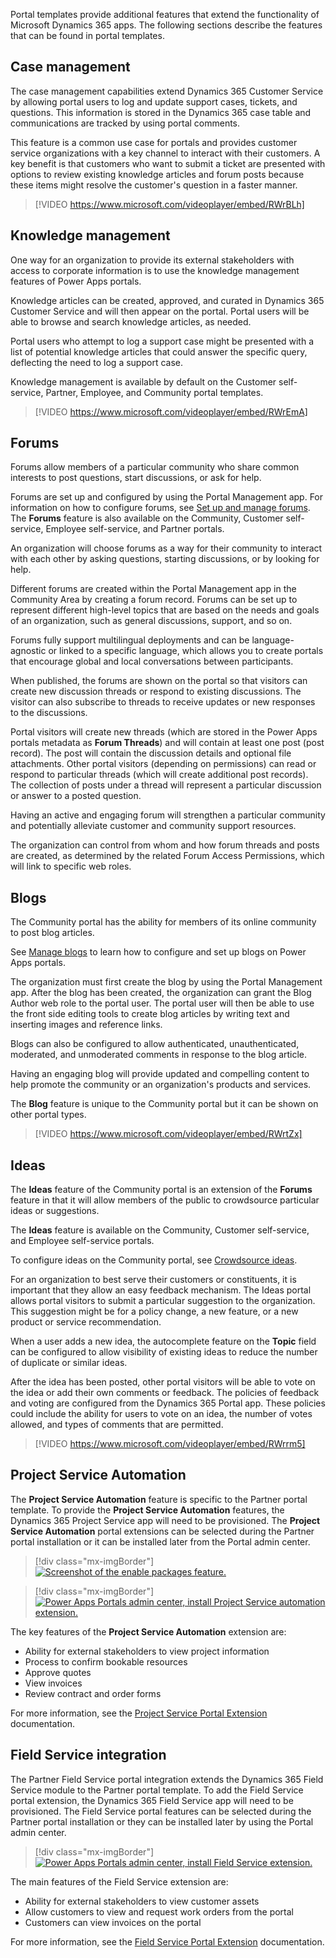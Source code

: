 Portal templates provide additional features that extend the functionality of Microsoft Dynamics 365 apps. The following sections describe the features that can be found in portal templates.

## Case management

The case management capabilities extend Dynamics 365 Customer Service by allowing portal users to log and update support cases, tickets, and questions. This information is stored in the Dynamics 365 case table and communications are tracked by using portal comments.

This feature is a common use case for portals and provides customer service organizations with a key channel to interact with their customers. A key benefit is that customers who want to submit a ticket are presented with options to review existing knowledge articles and forum posts because these items might resolve the customer's question in a faster manner.

> [!VIDEO https://www.microsoft.com/videoplayer/embed/RWrBLh]

## Knowledge management

One way for an organization to provide its external stakeholders with access to corporate information is to use the knowledge management features of Power Apps portals.

Knowledge articles can be created, approved, and curated in Dynamics 365 Customer Service and will then appear on the portal. Portal users will be able to browse and search knowledge articles, as needed.

Portal users who attempt to log a support case might be presented with a list of potential knowledge articles that could answer the specific query, deflecting the need to log a support case.

Knowledge management is available by default on the Customer self-service, Partner, Employee, and Community portal templates.

> [!VIDEO https://www.microsoft.com/videoplayer/embed/RWrEmA]

## Forums

Forums allow members of a particular community who share common interests to post questions, start discussions, or ask for help.  

Forums are set up and configured by using the Portal Management app. For information on how to configure forums, see [Set up and manage forums](/dynamics365/portals/setup-manage-forums/?azure-portal=true). The **Forums** feature is also available on the Community, Customer self-service, Employee self-service, and Partner portals.

An organization will choose forums as a way for their community to interact with each other by asking questions, starting discussions, or by looking for help.

Different forums are created within the Portal Management app in the Community Area by creating a forum record. Forums can be set up to represent different high-level topics that are based on the needs and goals of an organization, such as general discussions, support, and so on.

Forums fully support multilingual deployments and can be language-agnostic or linked to a specific language, which allows you to create portals that encourage global and local conversations between participants. 

When published, the forums are shown on the portal so that visitors can create new discussion threads or respond to existing discussions. The visitor can also subscribe to threads to receive updates or new responses to the discussions.

Portal visitors will create new threads (which are stored in the Power Apps portals metadata as **Forum Threads**) and will contain at least one post (post record). The post will contain the discussion details and optional file attachments. Other portal visitors (depending on permissions) can read or respond to particular threads (which will create additional post records). The collection of posts under a thread will represent a particular discussion or answer to a posted question.  

Having an active and engaging forum will strengthen a particular community and potentially alleviate customer and community support resources.

The organization can control from whom and how forum threads and posts are created, as determined by the related Forum Access Permissions, which will link to specific web roles.

## Blogs

The Community portal has the ability for members of its online community to post blog articles.  

See [Manage blogs](/dynamics365/customer-engagement/portals/manage-blogs/?azure-portal=true) to learn how to configure and set up blogs on Power Apps portals.

The organization must first create the blog by using the Portal Management app. After the blog has been created, the organization can grant the Blog Author web role to the portal user. The portal user will then be able to use the front side editing tools to create blog articles by writing text and inserting images and reference links.

Blogs can also be configured to allow authenticated, unauthenticated, moderated, and unmoderated comments in response to the blog article.

Having an engaging blog will provide updated and compelling content to help promote the community or an organization's products and services.

The **Blog** feature is unique to the Community portal but it can be shown on other portal types.

> [!VIDEO https://www.microsoft.com/videoplayer/embed/RWrtZx]

## Ideas

The **Ideas** feature of the Community portal is an extension of the **Forums** feature in that it will allow members of the public to crowdsource particular ideas or suggestions.

The **Ideas** feature is available on the Community, Customer self-service, and Employee self-service portals.

To configure ideas on the Community portal, see [Crowdsource ideas](/dynamics365/customer-engagement/portals/crowdsource-ideas/?azure-portal=true).

For an organization to best serve their customers or constituents, it is important that they allow an easy feedback mechanism. The Ideas portal allows portal visitors to submit a particular suggestion to the organization. This suggestion might be for a policy change, a new feature, or a new product or service recommendation. 

When a user adds a new idea, the autocomplete feature on the **Topic** field can be configured to allow visibility of existing ideas to reduce the number of duplicate or similar ideas.  

After the idea has been posted, other portal visitors will be able to vote on the idea or add their own comments or feedback. The policies of feedback and voting are configured from the Dynamics 365 Portal app. These policies could include the ability for users to vote on an idea, the number of votes allowed, and types of comments that are permitted.

> [!VIDEO https://www.microsoft.com/videoplayer/embed/RWrrm5]

## Project Service Automation 

The **Project Service Automation** feature is specific to the Partner portal template. To provide the **Project Service Automation** features, the Dynamics 365 Project Service app will need to be provisioned. The **Project Service Automation** portal extensions can be selected during the Partner portal installation or it can be installed later from the Portal admin center.

> [!div class="mx-imgBorder"]
> [![Screenshot of the enable packages feature.](../media/2-project-service-provision.png)](../media/2-project-service-provision.png#lightbox)

> [!div class="mx-imgBorder"]
> [![Power Apps Portals admin center, install Project Service automation extension.](../media/2-project-service-admin.png)](../media/2-project-service-admin.png#lightbox)

The key features of the **Project Service Automation** extension are:

- Ability for external stakeholders to view project information
- Process to confirm bookable resources
- Approve quotes
- View invoices
- Review contract and order forms

For more information, see the [Project Service Portal Extension](/dynamics365/portals/integrate-project-service-automation/?azure-portal=true) documentation.

## Field Service integration 

The Partner Field Service portal integration extends the Dynamics 365 Field Service module to the Partner portal template. To add the Field Service portal extension, the Dynamics 365 Field Service app will need to be provisioned. The Field Service portal features can be selected during the Partner portal installation or they can be installed later by using the Portal admin center.

> [!div class="mx-imgBorder"]
> [![Power Apps Portals admin center, install Field Service extension.](../media/2-field-service-admin.png)](../media/2-field-service-admin.png#lightbox)

The main features of the Field Service extension are:
- Ability for external stakeholders to view customer assets
- Allow customers to view and request work orders from the portal
- Customers can view invoices on the portal

For more information, see the [Field Service Portal Extension](/dynamics365/portals/integrate-field-service/?azure-portal=true) documentation.